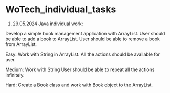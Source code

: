 # WoTech_individual_tasks

1) 29.05.2024 Java individual work:

Develop a simple book management application with ArrayList.
User should be able to add a book to ArrayList.
User should be able to remove a book from ArrayList.

Easy: Work with String in ArrayList. All the actions should be available for user.

Medium: Work with String User should be able to repeat all the actions infinitely.

Hard: Create a Book class and work with Book object to the ArrayList.
